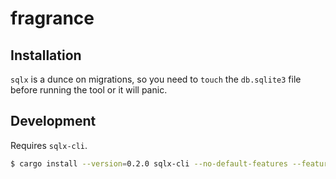# fragrance

## Installation

`sqlx` is a dunce on migrations, so you need to `touch` the `db.sqlite3` file
before running the tool or it will panic.

## Development

Requires `sqlx-cli`.

```sh
$ cargo install --version=0.2.0 sqlx-cli --no-default-features --features sqlite
```
